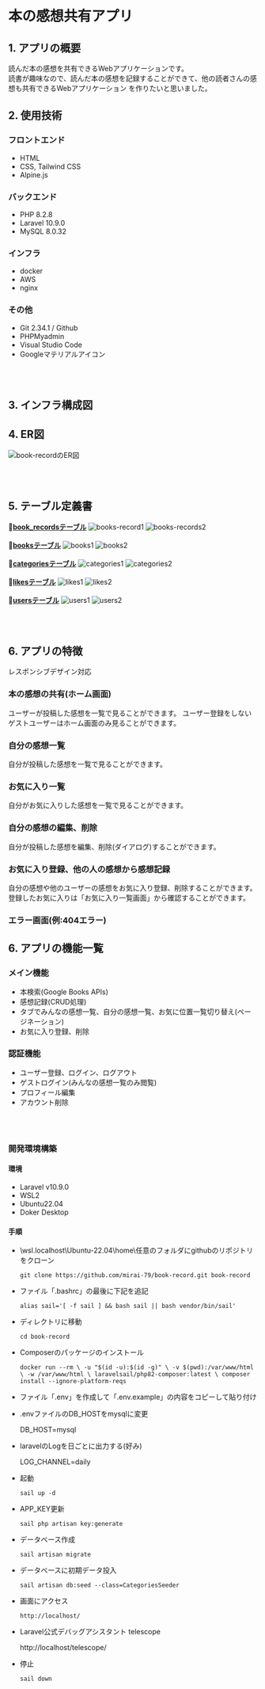# 本の感想共有アプリ

## 1. アプリの概要
読んだ本の感想を共有できるWebアプリケーションです。
<br>
読書が趣味なので、読んだ本の感想を記録することができて、他の読者さんの感想も共有できるWebアプリケーション
を作りたいと思いました。

## 2. 使用技術
### フロントエンド
- HTML
- CSS, Tailwind CSS
- Alpine.js

### バックエンド
- PHP 8.2.8
- Laravel 10.9.0
- MySQL 8.0.32

### インフラ
- docker
- AWS
- nginx

### その他
- Git 2.34.1 / Github
- PHPMyadmin
- Visual Studio Code
- Googleマテリアルアイコン

<br><br>

## 3. インフラ構成図


## 4. ER図
![book-recordのER図](https://github.com/mirai-79/book-record/assets/99461088/f4a90567-c7eb-469b-9b1b-a61267036c3c)

<br><br>

## 5. テーブル定義書
:orange_book:<ins>**book_recordsテーブル**</ins>
<img alt="books-record1" src="https://github.com/mirai-79/book-record/assets/99461088/a51c62bb-f416-46a0-ae9d-3b354ef95f47">
<img alt="books-records2" src="https://github.com/mirai-79/book-record/assets/99461088/d1efc17f-0be3-430a-80e2-158ce33ab84e">
<br><br>
:orange_book:<ins>**booksテーブル**</ins>
<img alt="books1" src="https://github.com/mirai-79/book-record/assets/99461088/111f70cd-500f-4945-b7bf-310273f539a5">
<img alt="books2" src="https://github.com/mirai-79/book-record/assets/99461088/f8f19360-bfc5-4dc2-a4c5-a4877510f6c7">
<br><br>
:orange_book:<ins>**categoriesテーブル**</ins>
<img  alt="categories1" src="https://github.com/mirai-79/book-record/assets/99461088/6d836707-b6a0-4836-a0c0-cd4ea8645293">
<img  alt="categories2" src="https://github.com/mirai-79/book-record/assets/99461088/3aaab4b8-7d7e-4fe5-be07-73721d78bf0b">
<br><br>
:orange_book:<ins>**likesテーブル**</ins>
<img  alt="likes1" src="https://github.com/mirai-79/book-record/assets/99461088/a9efa3d1-4d01-45fa-829e-c9c0c0f1bc77">
<img  alt="likes2" src="https://github.com/mirai-79/book-record/assets/99461088/1960003c-e65e-4969-8a5f-bb3ef31659c1">
<br><br>
:orange_book:<ins>**usersテーブル**</ins>
<img  alt="users1" src="https://github.com/mirai-79/book-record/assets/99461088/3e647852-57dc-49f6-8092-98c2a748dd83">
<img  alt="users2" src="https://github.com/mirai-79/book-record/assets/99461088/aa3be275-f88d-474a-a083-b5a80b4d35d8">

<br><br>
## 6. アプリの特徴

レスポンシブデザイン対応

### 本の感想の共有(ホーム画面)
ユーザーが投稿した感想を一覧で見ることができます。
ユーザー登録をしないゲストユーザーはホーム画面のみ見ることができます。
<br>

### 自分の感想一覧
自分が投稿した感想を一覧で見ることができます。
<br>

### お気に入り一覧
自分がお気に入りした感想を一覧で見ることができます。
<br>

### 自分の感想の編集、削除
自分が投稿した感想を編集、削除(ダイアログ)することができます。
<br>

### お気に入り登録、他の人の感想から感想記録
自分の感想や他のユーザーの感想をお気に入り登録、削除することができます。
登録したお気に入りは「お気に入り一覧画面」から確認することができます。
<br>

### エラー画面(例:404エラー)

## 6. アプリの機能一覧

### メイン機能
- 本検索(Google Books APIs)
- 感想記録(CRUD処理)
- タブでみんなの感想一覧、自分の感想一覧、お気に位置一覧切り替え(ページネーション)
- お気に入り登録、削除

### 認証機能
- ユーザー登録、ログイン、ログアウト
- ゲストログイン(みんなの感想一覧のみ閲覧)
- プロフィール編集
- アカウント削除

<br><br>

### 開発環境構築

#### 環境

- Laravel v10.9.0
- WSL2
- Ubuntu22.04
- Doker Desktop

#### 手順

- \\wsl.localhost\Ubuntu-22.04\home\任意のフォルダにgithubのリポジトリをクローン
    ```
    git clone https://github.com/mirai-79/book-record.git book-record
    ```
- ファイル「.bashrc」の最後に下記を追記
    ```
    alias sail='[ -f sail ] && bash sail || bash vendor/bin/sail'
    ```
- ディレクトリに移動
    ```
    cd book-record
    ```
- Composerのパッケージのインストール
    ```
    docker run --rm \ -u "$(id -u):$(id -g)" \ -v $(pwd):/var/www/html \ -w /var/www/html \ laravelsail/php82-composer:latest \ composer install --ignore-platform-reqs
    ```
- ファイル「.env」を作成して「.env.example」の内容をコピーして貼り付け

- .envファイルのDB_HOSTをmysqlに変更

    DB_HOST=mysql

- laravelのLogを日ごとに出力する(好み)

    LOG_CHANNEL=daily
- 起動
    ```
    sail up -d
    ```
- APP_KEY更新
    ```
    sail php artisan key:generate
    ```

- データベース作成
    ```
    sail artisan migrate
    ```
- データベースに初期データ投入
    ```
    sail artisan db:seed --class=CategoriesSeeder
    ```

- 画面にアクセス
    ```
    http://localhost/
    ```
- Laravel公式デバッグアシスタント telescope

    http://localhost/telescope/


- 停止
    ```
    sail down
    ```
